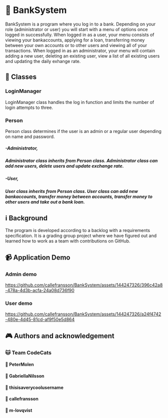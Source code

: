 # 🏦 BankSystem
BankSystem is a program where you log in to a bank. Depending on your role (administrator or user) you will start with a menu of options once logged in successfully. When logged in as a user, your menu consists of viewing your bankaccounts, applying for a loan, transferring money between your own accounts or to other users and viewing all of your transactions. When logged in as an administrator, your menu will contain adding a new user, deleting an existing user, view a list of all existing users and updating the daily exhange rate.

## 👥 Classes
### LoginManager
LoginManager class handles the log in function and limits the number of login attempts to three.
### Person
Person class determines if the user is an admin or a regular user depending on name and password.

#####   -Administrator,
##### Administrator class inherits from Person class. Administrator class can add new users, delete users and update exchange rate.
#####   -User, 
##### User class inherits from Person class. User class can add new bankaccounts, transfer money between accounts, transfer money to other users and take out a bank loan. 

## ℹ️ Background
The program is developed according to a backlog with a requirements specification. It is a grading group project where we have figured out and learned how to work as a team with contributions on GitHub.

## 📹 Application Demo

### Admin demo
https://github.com/callefransson/BankSystem/assets/144247326/396c42a8-478a-4d3b-acfa-24a08d736f90

### User demo
https://github.com/callefransson/BankSystem/assets/144247326/a24f4742-480e-4d45-81cd-af9f50e5d864

## 🎮 Authors and acknowledgement
### 🐱 Team CodeCats
#### 🧩 PeterMolen 
#### 🧩 GabriellaNilsson
#### 🧩 thisisaverycoolusername
#### 🧩 callefransson
#### 🧩 m-lovqvist

